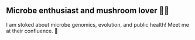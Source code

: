 ## Microbe enthusiast and mushroom lover 🍄🦠

I am stoked about microbe genomics, evolution, and public health! Meet me at their confluence. 🌊
